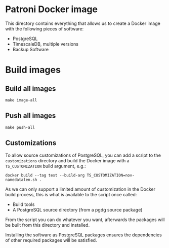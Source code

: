 # Patroni Docker image
This directory contains everything that allows us to create a Docker image with the following pieces of software:

- PostgreSQL
- TimescaleDB, multiple versions
- Backup Software

# Build images
## Build all images
```
make image-all
```

## Push all images
```
make push-all
```

## Customizations
To allow source customizations of PostgreSQL, you can add a script to the `customizations` directory
and build the Docker image with a `TS_CUSTOMIZATION` build argument, e.g.:

```
docker build --tag test --build-arg TS_CUSTOMIZATION=nov-namedatalen.sh .
```

As we can only support a limited amount of customization in the Docker build process, this is what is available to
the script once called:

- Build tools
- A PostgreSQL source directory (from a pgdg source package)

From the script you can do whatever you want, afterwards the packages will be built from this directory and installed.

Installing the software as PostgreSQL packages ensures the dependencies of other required packages will be satisfied.
